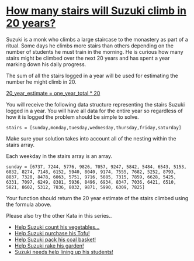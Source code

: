 # [How many stairs will Suzuki climb in 20 years?](https://www.codewars.com/kata/how-many-stairs-will-suzuki-climb-in-20-years "56fc55cd1f5a93d68a001d4e")

Suzuki is a monk who climbs a large staircase to the monastery as part of a ritual. Some days he climbs more stairs than others depending on the number of students he must train in the morning. He is curious how many stairs might be climbed over the next 20 years and has spent a year marking down his daily progress. 

The sum of all the stairs logged in a year will be used for estimating the number he might climb in 20. 

<u>20_year_estimate = one_year_total * 20</u>

You will receive the following data structure representing the stairs Suzuki logged in a year. You will have all data for the entire year so regardless of how it is logged the problem should be simple to solve.
```
stairs = [sunday,monday,tuesday,wednesday,thursday,friday,saturday]
```
Make sure your solution takes into account all of the nesting within the stairs array.

Each weekday in the stairs array is an array.

```
sunday = [6737, 7244, 5776, 9826, 7057, 9247, 5842, 5484, 6543, 5153, 6832, 8274, 7148, 6152, 5940, 8040, 9174, 7555, 7682, 5252, 8793, 8837, 7320, 8478, 6063, 5751, 9716, 5085, 7315, 7859, 6628, 5425, 6331, 7097, 6249, 8381, 5936, 8496, 6934, 8347, 7036, 6421, 6510, 5821, 8602, 5312, 7836, 8032, 9871, 5990, 6309, 7825]
```
Your function should return the 20 year estimate of the stairs climbed using the formula above. 

Please also try the other Kata in this series..

* [Help Suzuki count his vegetables...](https://www.codewars.com/kata/56ff1667cc08cacf4b00171b)
* [Help Suzuki purchase his Tofu!](https://www.codewars.com/kata/57d4ecb8164a67b97c00003c)
* [Help Suzuki pack his coal basket!](https://www.codewars.com/kata/57f09d0bcedb892791000255)
* [Help Suzuki rake his garden!](https://www.codewars.com/kata/571c1e847beb0a8f8900153d)
* [Suzuki needs help lining up his students!](https://www.codewars.com/kata/5701800886306a876a001031)


